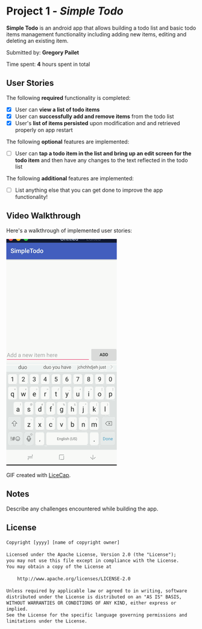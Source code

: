 # Project 1 - *Simple Todo*

**Simple Todo** is an android app that allows building a todo list and basic todo items management functionality including adding new items, editing and deleting an existing item.

Submitted by: **Gregory Pailet**

Time spent: **4** hours spent in total

## User Stories

The following **required** functionality is completed:

* [x] User can **view a list of todo items**
* [x] User can **successfully add and remove items** from the todo list
* [x] User's **list of items persisted** upon modification and and retrieved properly on app restart

The following **optional** features are implemented:

* [ ] User can **tap a todo item in the list and bring up an edit screen for the todo item** and then have any changes to the text reflected in the todo list

The following **additional** features are implemented:

* [ ] List anything else that you can get done to improve the app functionality!

## Video Walkthrough

Here's a walkthrough of implemented user stories:

<img src='demonstration.gif' title='Video Walkthrough' width='' alt='Video Walkthrough' />

GIF created with [LiceCap](http://www.cockos.com/licecap/).

## Notes

Describe any challenges encountered while building the app.

## License

    Copyright [yyyy] [name of copyright owner]

    Licensed under the Apache License, Version 2.0 (the "License");
    you may not use this file except in compliance with the License.
    You may obtain a copy of the License at

        http://www.apache.org/licenses/LICENSE-2.0

    Unless required by applicable law or agreed to in writing, software
    distributed under the License is distributed on an "AS IS" BASIS,
    WITHOUT WARRANTIES OR CONDITIONS OF ANY KIND, either express or implied.
    See the License for the specific language governing permissions and
    limitations under the License.
